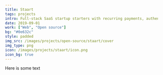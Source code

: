 ```yaml
---
title: Staart
tags: projects
intro: Full-stack SaaS startup starters with recurring payments, authentication, API gateway, and more
date: 2019-09-01
work: ["Web", "Open source"]
bg: "#0e632c"
style: padded
img_src: /images/projects/open-source/staart/cover
img_type: png
icon: /images/projects/staart/icon.png
icon_bg: true
---
```


Here is some text

<div class="two-images">
  <img alt="" src="/images/projects/open-source/staart/1.png">
  <img alt="" src="/images/projects/open-source/staart/2.png">
</div>

<div class="two-images">
  <img alt="" src="/images/projects/open-source/staart/3.png">
  <img alt="" src="/images/projects/open-source/staart/4.png">
</div>

<div class="two-images">
  <img alt="" src="/images/projects/open-source/staart/5.png">
  <img alt="" src="/images/projects/open-source/staart/6.png">
</div>

<div class="image"><img alt="" src="/images/projects/open-source/staart/cover.png"></div>
